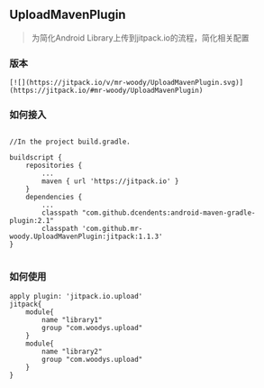 ## UploadMavenPlugin

> 为简化Android Library上传到jitpack.io的流程，简化相关配置

### 版本
    [![](https://jitpack.io/v/mr-woody/UploadMavenPlugin.svg)](https://jitpack.io/#mr-woody/UploadMavenPlugin)
### 如何接入

```

//In the project build.gradle.

buildscript {
    repositories {
        ...
        maven { url 'https://jitpack.io' }
    }
    dependencies {
        ...
        classpath "com.github.dcendents:android-maven-gradle-plugin:2.1"
        classpath 'com.github.mr-woody.UploadMavenPlugin:jitpack:1.1.3'
}


```


### 如何使用


```
apply plugin: 'jitpack.io.upload'
jitpack{
    module{
        name "library1"
        group "com.woodys.upload"
    }
    module{
        name "library2"
        group "com.woodys.upload"
    }
}
```



